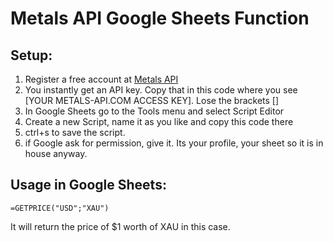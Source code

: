 # Metals API Google Sheets Function

## Setup:
1) Register a free account at [Metals API](https://metals-api.com)
2) You instantly get an API key. Copy that in this code where you see [YOUR METALS-API.COM ACCESS KEY]. Lose the brackets []
3) In Google Sheets go to the Tools menu and select Script Editor
4) Create a new Script, name it as you like and copy this code there
5) ctrl+s to save the script.
6) if Google ask for permission, give it. Its your profile, your sheet so it is in house anyway.

## Usage in Google Sheets:
`=GETPRICE("USD";"XAU")`

It will return the price of $1 worth of XAU in this case.
